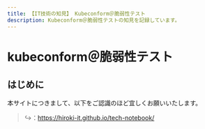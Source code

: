 ```yaml
---
title: 【IT技術の知見】 Kubeconform＠脆弱性テスト
description: Kubeconform＠脆弱性テストの知見を記録しています。
---
```


# kubeconform＠脆弱性テスト

## はじめに

本サイトにつきまして、以下をご認識のほど宜しくお願いいたします。

> ↪️：https://hiroki-it.github.io/tech-notebook/

<br>
